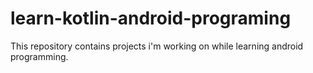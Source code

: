 # learn-kotlin-android-programing
This repository contains projects i'm working on while learning android programming.
